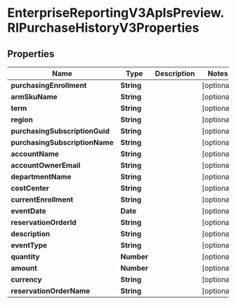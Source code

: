 # EnterpriseReportingV3ApIsPreview.RIPurchaseHistoryV3Properties

## Properties
Name | Type | Description | Notes
------------ | ------------- | ------------- | -------------
**purchasingEnrollment** | **String** |  | [optional] 
**armSkuName** | **String** |  | [optional] 
**term** | **String** |  | [optional] 
**region** | **String** |  | [optional] 
**purchasingSubscriptionGuid** | **String** |  | [optional] 
**purchasingSubscriptionName** | **String** |  | [optional] 
**accountName** | **String** |  | [optional] 
**accountOwnerEmail** | **String** |  | [optional] 
**departmentName** | **String** |  | [optional] 
**costCenter** | **String** |  | [optional] 
**currentEnrollment** | **String** |  | [optional] 
**eventDate** | **Date** |  | [optional] 
**reservationOrderId** | **String** |  | [optional] 
**description** | **String** |  | [optional] 
**eventType** | **String** |  | [optional] 
**quantity** | **Number** |  | [optional] 
**amount** | **Number** |  | [optional] 
**currency** | **String** |  | [optional] 
**reservationOrderName** | **String** |  | [optional] 


